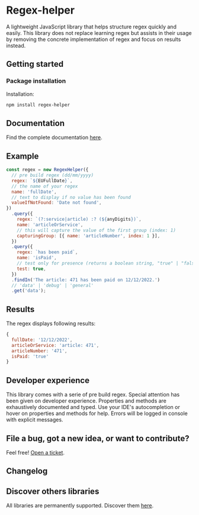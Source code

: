 # Regex-helper

A lightweight JavaScript library that helps structure regex quickly and easily. This library does not replace learning regex but assists in their usage by removing the concrete implementation of regex and focus on results instead.

## Getting started

### Package installation

Installation:

```sh
npm install regex-helper
```

## Documentation

Find the complete documentation [here](https://greenflag31.github.io/regex-helper/).

## Example

```javascript
const regex = new RegexHelper({
  // pre build regex (dd/mm/yyyy)
  regex: `${EUFullDate}`,
  // the name of your regex
  name: 'fullDate',
  // text to display if no value has been found
  valueIfNotFound: 'Date not found',
})
  .query({
    regex: `(?:service|article) :? (${anyDigits})`,
    name: 'articleOrService',
    // this will capture the value of the first group (index: 1)
    capturingGroup: [{ name: 'articleNumber', index: 1 }],
  })
  .query({
    regex: `has been paid`,
    name: 'isPaid',
    // test only for presence (returns a boolean string, "true" | "false")
    test: true,
  })
  .findIn('The article: 471 has been paid on 12/12/2022.')
  // 'data' | 'debug' | 'general'
  .get('data');
```

## Results

The regex displays following results:

```javascript
{
  fullDate: '12/12/2022',
  articleOrService: 'article: 471',
  articleNumber: '471',
  isPaid: 'true'
}
```

## Developer experience

This library comes with a serie of pre build regex. Special attention has been given on developer experience. Properties and methods are exhaustively documented and typed. Use your IDE's autocompletion or hover on properties and methods for help. Errors will be logged in console with explicit messages.

## File a bug, got a new idea, or want to contribute?

Feel free! [Open a ticket](https://github.com/GreenFlag31/regex-helper/issues).

## Changelog

## Discover others libraries

All libraries are permanently supported. Discover them [here](https://www.npmjs.com/~greenflag31).
